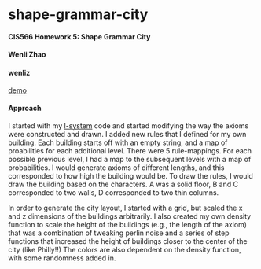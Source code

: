 # shape-grammar-city

#### CIS566 Homework 5: Shape Grammar City

#### Wenli Zhao
#### wenliz

[demo](https://wpchop.github.io/shape-grammar-city/)

#### Approach
I started with my [l-system](https://github.com/wpchop/homework-4-l-systems-wpchop) code and started modifying the way the axioms were constructed and drawn. I added new rules that I defined for my own building. Each building starts off with an empty string, and a map of proabilities for each additional level. There were 5 rule-mappings. For each possible previous level, I had a map to the subsequent levels with a map of probabilities. I would generate axioms of different lengths, and this corresponded to how high the building would be.
To draw the rules, I would draw the building based on the characters. A was a solid floor, B and C corresponded to two walls, D corresponded to two thin columns. 

In order to generate the city layout, I started with a grid, but scaled the x and z dimensions of the buildings arbitrarily. I also created my own density function to scale the height of the buildings (e.g., the length of the axiom) that was a combination of tweaking perlin noise and a series of step functions that increased the height of buildings closer to the center of the city (like Philly!!) The colors are also dependent on the density function, with some randomness added in. 
